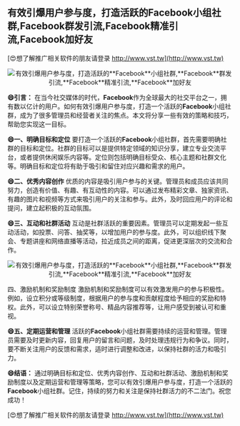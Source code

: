## **有效引爆用户参与度，打造活跃的**Facebook**小组社群,**Facebook**群发引流,**Facebook**精准引流,**Facebook**加好友**

[😍想了解推广相关软件的朋友请登录 http://www.vst.tw](http://www.vst.tw)

 <center><img src="https://vst.tw/MP4/tuiguang/png/0.png" alt="有效引爆用户参与度，打造活跃的**Facebook**小组社群,**Facebook**群发引流,**Facebook**精准引流,**Facebook**加好友"></center>

**😄引言：**
在当今社交媒体的时代，**Facebook**作为全球最大的社交平台之一，拥有数以亿计的用户。如何有效引爆用户参与度，打造一个活跃的**Facebook**小组社群，成为了很多管理员和经营者关注的焦点。本文将分享一些有效的策略和技巧，帮助您实现这一目标。

**😄一、明确目标和定位**
要打造一个活跃的**Facebook**小组社群，首先需要明确社群的目标和定位。社群的目标可以是提供特定领域的知识分享，建立专业交流平台，或者提供休闲娱乐内容等。定位则包括明确目标受众、核心主题和社群文化等。明确目标和定位将有助于吸引和留住对应兴趣和需求的用户。

**😄二、优秀内容创作**
优质的内容是吸引用户参与的关键。管理员和成员应该共同努力，创造有价值、有趣、有互动性的内容。可以通过发布精彩文章、独家资讯、有趣的图片和视频等方式来吸引用户的关注和参与。此外，及时回应用户的评论和提问，建立起积极的互动氛围。

**😄三、互动和社群活动**
互动是社群活跃的重要因素。管理员可以定期发起一些互动活动，如投票、问答、抽奖等，以增加用户的参与度。此外，可以组织线下聚会、专题讲座和网络直播等活动，拉近成员之间的距离，促进更深层次的交流和合作。

 <center><img src="https://vst.tw/MP4/tuiguang/png/2.png" alt="有效引爆用户参与度，打造活跃的**Facebook**小组社群,**Facebook**群发引流,**Facebook**精准引流,**Facebook**加好友"></center>

四、激励机制和奖励制度
激励机制和奖励制度可以有效激发用户的参与积极性。例如，设立积分或等级制度，根据用户的参与度和贡献程度给予相应的奖励和特权。此外，可以设立特别荣誉称号、精品内容推荐等，让用户感受到被认可和重视。

**😄五、定期运营和管理**
活跃的**Facebook**小组社群需要持续的运营和管理。管理员需要及时更新内容，回复用户的留言和问题，及时处理违规行为和争议。同时，要不断关注用户的反馈和需求，适时进行调整和改进，以保持社群的活力和吸引力。

**😄结语：**
通过明确目标和定位、优秀内容创作、互动和社群活动、激励机制和奖励制度以及定期运营和管理等策略，您可以有效引爆用户参与度，打造一个活跃的**Facebook**小组社群。记住，持续的努力和关注是保持社群活力的不二法门。祝您成功！

[😍想了解推广相关软件的朋友请登录 http://www.vst.tw](http://www.vst.tw)



